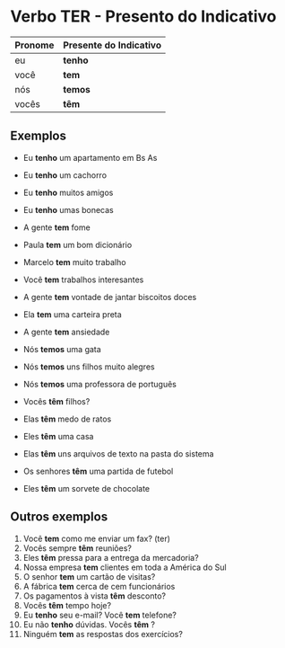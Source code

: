 # Verbo TER - Presento do Indicativo

| Pronome | Presente do Indicativo |
| -- | -- |
| eu | **tenho** |
| você | **tem** |
| nós | **temos** |
| vocês | **têm** |

## Exemplos

* Eu **tenho** um apartamento em Bs As
* Eu **tenho** um cachorro
* Eu **tenho** muitos amigos
* Eu **tenho** umas bonecas

* A gente **tem** fome
* Paula **tem** um bom dicionário
* Marcelo **tem** muito trabalho
* Você **tem** trabalhos interesantes
* A gente **tem** vontade de jantar biscoitos doces
* Ela **tem** uma carteira preta
* A gente **tem** ansiedade

* Nós **temos** uma gata
* Nós **temos** uns filhos muito alegres
* Nós **temos** uma professora de português

* Vocês **têm** filhos?
* Elas **têm** medo de ratos
* Eles **têm** uma casa
* Elas **têm** uns arquivos de texto na pasta do sistema
* Os senhores **têm** uma partida de futebol
* Eles **têm** um sorvete de chocolate

## Outros exemplos

1. Você **tem** como me enviar um fax? (ter)
2. Vocês sempre **têm** reuniões?
3. Eles **têm** pressa para a entrega da mercadoria?
4. Nossa empresa **tem** clientes em toda a América do Sul
5. O senhor **tem** um cartão de visitas?
6. A fábrica **tem** cerca de cem funcionários
7. Os pagamentos à vista **têm** desconto?
8. Vocês **têm** tempo hoje?
9. Eu **tenho** seu e-mail? Você **tem** telefone?
10. Eu não **tenho** dúvidas. Vocês **têm** ?
11. Ninguém **tem** as respostas dos exercícios?
